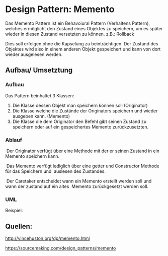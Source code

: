 # Design Pattern: Memento

Das Memento Pattern ist ein Behavoiural Pattern (Verhaltens Pattern), welches ermöglicht den Zustand eines Objektes zu speichern, um es später wieder in diesen Zustand versetzten zu können. z.B.: Rollback

Dies soll erfolgen ohne die Kapselung zu beinträchtigen. Der Zustand des Objektes wird also in einem anderen Objekt gespeichert und kann von dort wieder ausgelesen werden.

## Aufbau/ Umsetztung

### Aufbau

Das Pattern beinhaltet 3 Klassen:

1. Die Klasse dessen Objekt man  speichern können soll (Originator)
2. Die Klasse welche die Zustände der Originators speichern und wieder ausgeben kann. (Memento)
3. Die Klasse die dem Originator den Befehl gibt seinen Zustand zu speichern oder auf ein gespeichertes Memento zurückzusetzten.

### Ablauf

​	Der Originator verfügt über eine Methode mit der er seinen Zustand in ein Memento speichern kann.

​	Das Memento verfügt lediglich über eine getter und Constructor Methode für das Speichern und
​	auslesen des Zustandes.

​	Der Caretaker entscheidet wann ein Memento erstellt werden soll und wann der zustand auf ein altes
​	Memento zurückgesetzt werden soll.

### UML



Beispiel:



## Quellen:

http://vincehuston.org/dp/memento.html

https://sourcemaking.com/design_patterns/memento